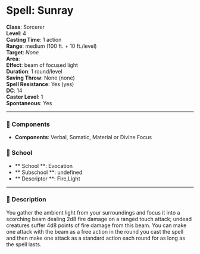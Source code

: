 
# Spell: Sunray
**Class**: Sorcerer  
**Level**: 4  
**Casting Time**: 1 action  
**Range**: medium (100 ft. + 10 ft./level)  
**Target**: _None_  
**Area**:   
**Effect**: beam of focused light  
**Duration**: 1 round/level  
**Saving Throw**: None (none)  
**Spell Resistance**: Yes (yes)  
**DC**: 14  
**Caster Level**: 1  
**Spontaneous**: Yes

---

### 🔮 Components
- **Components**: Verbal, Somatic, Material or Divine Focus

### 🏫 School
- ** School **: Evocation
- ** Subschool **: undefined
- ** Descriptor **: Fire,Light
---

### 📜 Description
You gather the ambient light from your surroundings and focus it into a scorching beam dealing 2d8 fire damage on a ranged touch attack; undead creatures suffer 4d8 points of fire damage from this beam. You can make one attack with the beam as a free action in the round you cast the spell and then make one attack as a standard action each round for as long as the spell lasts.
